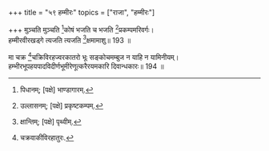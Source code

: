 +++
title = "५९ हम्मीरः"
topics = ["राजा", "हम्मीरः"]

+++
मुञ्चति मुञ्चति [^6]कोषं भजति च भजति [^7]प्रकम्पमरिवर्गः।  
हम्मीरवीरखड्गे त्यजति त्यजति [^8]क्षमामाशु॥ 193 ॥  
  
[^6]: पिधानम्; [पक्षे] भाण्डागारम्.

[^7]: उल्लासनम्; [पक्षे] प्रकृष्टकम्पम्.

[^8]: क्षान्तिम्; [पक्षे] पृथ्वीम्.

मा चक्र [^1]चक्रिविरहज्वरकातरो भूः सङ्कोचमम्बुज न याहि न यामिनीयम्।  
हम्भीरभूपहयपादविदीर्णभूमीरेणूत्करैरयमकारि दिवान्धकारः॥ 194 ॥  
  
[^1]: चक्रवाकीविरहातुरः.
